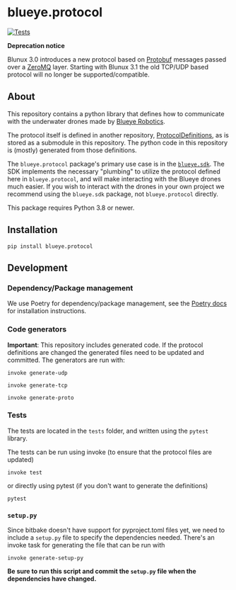 # blueye.protocol
[![Tests](https://github.com/BluEye-Robotics/blueye.protocol/workflows/PythonTests/badge.svg)](https://github.com/BluEye-Robotics/blueye.protocol/actions)

**Deprecation notice**

Blunux 3.0 introduces a new protocol based on [Protobuf](https://developers.google.com/protocol-buffers/) messages passed over a [ZeroMQ](https://zeromq.org/) layer. Starting with Blunux 3.1 the old TCP/UDP based protocol will no longer be supported/compatible.


## About
This repository contains a python library that defines how to communicate with the underwater drones made by [Blueye Robotics](https://blueyerobotics.com).

The protocol itself is defined in another repository, [ProtocolDefinitions](https://github.com/BluEye-Robotics/ProtocolDefinitions), as is stored as a submodule in this repository. The python code in this repository is (mostly) generated from those definitions.

The `blueye.protocol` package's primary use case is in the [`blueye.sdk`](https://github.com/BluEye-Robotics/blueye.sdk). The SDK implements the necessary "plumbing" to utilize the protocol defined here in `blueye.protocol`, and will make interacting with the Blueye drones much easier. If you wish to interact with the drones in your own project we recommend using the `blueye.sdk` package, not `blueye.protocol` directly.

This package requires Python 3.8 or newer.

## Installation
```shell
pip install blueye.protocol
```

## Development

### Dependency/Package management
We use Poetry for dependency/package management, see the [Poetry docs](https://python-poetry.org/docs/) for installation instructions.


### Code generators
**Important**: This repository includes generated code. If the protocol definitions are changed the generated files need to be updated and committed. The generators are run with:

`invoke generate-udp`

`invoke generate-tcp`

`invoke generate-proto`


### Tests
The tests are located in the `tests` folder, and written using the `pytest` library.

The tests can be run using invoke (to ensure that the protocol files are updated)

``` shell
invoke test
```
or directly using pytest (if you don't want to generate the definitions)

``` shell
pytest
```

### `setup.py`
Since bitbake doesn't have support for pyproject.toml files yet, we need to include a
`setup.py` file to specify the dependencies needed. There's an invoke task for
generating the file that can be run with
``` shell
invoke generate-setup-py
```

**Be sure to run this script and commit the `setup.py` file when the dependencies have
changed.**
